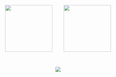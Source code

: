 <p align="center">
    <img height="150px" src="https://github-readme-stats.vercel.app/api?username=unclevasya&show_icons=true&theme=tokyonight" />
    &nbsp; &nbsp; &nbsp; &nbsp;
    <img height="150px" src="https://github-readme-stats.vercel.app/api/top-langs/?username=unclevasya&layout=compact&theme=tokyonight" /> 
</p>

<br/>

<p align="center">
    <img src="https://github-profile-trophy.vercel.app/?username=unclevasya&theme=juicyfresh&no-bg=true&column=6&no-frame=true&title=MultiLanguage,Commit,PR,Issues,Followers,Repo,AllSuperRank,LongTimeUser" />
</p>

<br/>
